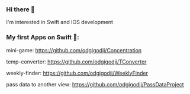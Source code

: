 ### Hi there 👋
I'm interested in Swift and IOS development

### Му first Apps on Swift 📱:
mini-game: https://github.com/odgigodji/Concentration

temp-converter: https://github.com/odgigodji/TConverter

weekly-finder: https://github.com/odgigodji/WeeklyFinder

pass data to another view: https://github.com/odgigodji/PassDataProject

<!-- # Contacts
Telegram: https://t.me/odgigodji -->
<!-- Instagram: @nikitaevvv -->
